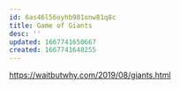 ```yaml
---
id: 6as46l56oyhb981onw81q8c
title: Game of Giants
desc: ''
updated: 1667741650667
created: 1667741648255
---
```


https://waitbutwhy.com/2019/08/giants.html